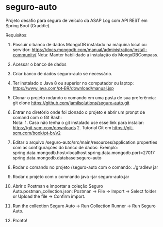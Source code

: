 # seguro-auto
Projeto desafio para seguro de veículo da ASAP Log com API REST em Spring Boot (Graddle).

Requisitos:

1. Possuir o banco de dados MongoDB instalado na máquina local ou servidor:
   https://docs.mongodb.com/manual/administration/install-community/
   Nota: Manter habilidado a instalação do MongoDBCompass.
   
2. Acessar o banco de dados

3. Criar banco de dados seguro-auto se necessário.

4. Ter instalado o Java 8 ou superior no computador ou laptop:
    https://www.java.com/pt-BR/download/manual.jsp

5. Clonar o projeto rodando o comando em uma pasta de sua preferência:
   git clone https://github.com/jamilsolutions/seguro-auto.git

6. Entrar no diretório onde foi clonado o projeto e abrir um pronpt de comand com o Git Bash:   
   Nota: 1. Caso não tenha o git instalado use esse link para instalar: https://git-scm.com/downloads
         2. Tutorial Git em https://git-scm.com/book/pt-br/v2

7. Editar o arquivo <PATH DO PROJETO>/seguro-auto/src/main/resources/application.properties com as configurações do banco de dados:
   Exemplo:
   spring.data.mongodb.host=localhost
   spring.data.mongodb.port=27017
   spring.data.mongodb.database:seguro-auto
 
8. Rodar o comando no projeto <PATH DO PROJETO>/seguro-auto com o comando:
   ./gradlew jar  
   
9. Rodar o projeto com o comnando
   java -jar seguro-auto.jar 
   
10. Abrir o Postman e importar a coleção Seguro Auto.postman_collection.json:
    Postman -> File -> Import -> Select folder or Upload the file -> Confirm import.
    
11. Run the collection Seguro Auto -> Run Collection Runner -> Run Seguro Auto.

12. Pronto!


